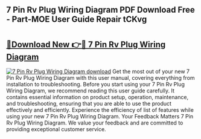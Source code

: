 ## 7 Pin Rv Plug Wiring Diagram PDF Download Free - Part-MOE User Guide Repair tCKvg

# <h2><a href="http://dfo8ff.blite.top/?on=7+Pin+Rv+Plug+Wiring+Diagram">🔗Download New 👉🔴 7 Pin Rv Plug Wiring Diagram</a></h2>

[![7 Pin Rv Plug Wiring Diagram download](https://i.imgur.com/lujVjoI.png)](http://dfo8ff.blite.top/?on=7+Pin+Rv+Plug+Wiring+Diagram)
Get the most out of your new 7 Pin Rv Plug Wiring Diagram with this user manual, covering everything from installation to troubleshooting. Before you start using your 7 Pin Rv Plug Wiring Diagram, we recommend reading this user guide carefully. It contains essential information on product setup, operation, maintenance, and troubleshooting, ensuring that you are able to use the product effectively and efficiently. Experience the efficiency of list of features while using your new 7 Pin Rv Plug Wiring Diagram. Your Feedback Matters 7 Pin Rv Plug Wiring Diagram. We value your feedback and are committed to providing exceptional customer service.
